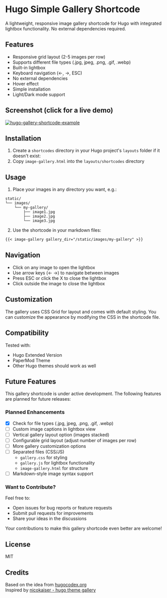 # Hugo Simple Gallery Shortcode

A lightweight, responsive image gallery shortcode for Hugo with integrated lightbox functionality. No external dependencies required.

## Features
- Responsive grid layout (2-5 images per row)
- Supports different file types (.jpg, jpeg, .png, .gif, .webp)
- Built-in lightbox
- Keyboard navigation (←, →, ESC)
- No external dependencies
- Hover effect
- Simple installation
- Light/Dark mode support

## Screenshot (click for a live demo)
[![hugo-gallery-shortcode-example](https://github.com/user-attachments/assets/2216d8f6-f6c8-462f-bd79-5c8c8905a2ae)](https://blog.bitlager.de/posts/tech/wip/hugo-gallery-shortcode-example/)

## Installation
1. Create a `shortcodes` directory in your Hugo project's `layouts` folder if it doesn't exist:
2. Copy `image-gallery.html` into the `layouts/shortcodes` directory

## Usage

1. Place your images in any directory you want, e.g.:
```
static/
└── images/
    └── my-gallery/
        ├── image1.jpg
        ├── image2.jpg
        └── image3.jpg
```

2. Use the shortcode in your markdown files:
```markdown
{{< image-gallery gallery_dir="/static/images/my-gallery" >}}
```

## Navigation
- Click on any image to open the lightbox
- Use arrow keys (← →) to navigate between images
- Press ESC or click the X to close the lightbox
- Click outside the image to close the lightbox

## Customization
The gallery uses CSS Grid for layout and comes with default styling. You can customize the appearance by modifying the CSS in the shortcode file.

## Compatibility
Tested with:
- Hugo Extended Version
- PaperMod Theme
- Other Hugo themes should work as well

## Future Features
This gallery shortcode is under active development. The following features are planned for future releases:

### Planned Enhancements
- [x] Check for file types (.jpg, jpeg, .png, .gif, .webp)
- [ ] Custom image captions in lightbox view
- [ ] Vertical gallery layout option (images stacked)
- [ ] Configurable grid layout (adjust number of images per row)
- [ ] More gallery customization options
- [ ] Separated files (CSS/JS)
    - `gallery.css` for styling
    - `gallery.js` for lightbox functionality
    - `image-gallery.html` for structure
- [ ] Markdown-style image syntax support

### Want to Contribute?
Feel free to:
- Open issues for bug reports or feature requests
- Submit pull requests for improvements
- Share your ideas in the discussions

Your contributions to make this gallery shortcode even better are welcome!

## License
MIT

## Credits
Based on the idea from [hugocodex.org](https://hugocodex.org/add-ons/image-gallery/)  
Inspired by [nicokaiser - hugo theme gallery](https://github.com/nicokaiser/hugo-theme-gallery)
